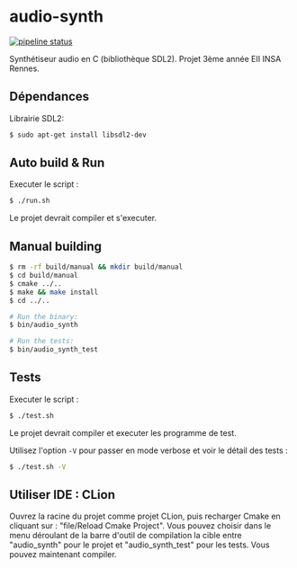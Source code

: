 # audio-synth


[![pipeline status](https://gitlab.insa-rennes.fr/hfief/audio-synth/badges/CI/pipeline.svg)](https://gitlab.insa-rennes.fr/hfief/audio-synth/commits/CI)

Synthétiseur audio en C (bibliothèque SDL2). Projet 3ème année EII INSA Rennes.

## Dépendances
Librairie SDL2:
```bash
$ sudo apt-get install libsdl2-dev
```

## Auto build & Run
Executer le script :

```bash
$ ./run.sh
```

Le projet devrait compiler et s'executer.


## Manual building


```bash
$ rm -rf build/manual && mkdir build/manual
$ cd build/manual
$ cmake ../..
$ make && make install
$ cd ../..

# Run the binary:
$ bin/audio_synth

# Run the tests:
$ bin/audio_synth_test
```

## Tests
Executer le script :

```bash
$ ./test.sh
```

Le projet devrait compiler et executer les programme de test.

Utilisez l'option `-V` pour passer en mode verbose et voir le détail des tests :
```bash
$ ./test.sh -V
```

## Utiliser IDE : CLion
Ouvrez la racine du projet comme projet CLion, puis recharger Cmake en cliquant sur : "file/Reload Cmake Project".
Vous pouvez choisir dans le menu déroulant de la barre d'outil de compilation la cible entre "audio_synth" pour le projet et "audio_synth_test" pour les tests.
Vous pouvez maintenant compiler.
